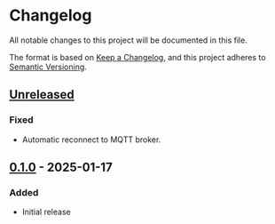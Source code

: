 # Changelog

All notable changes to this project will be documented in this file.

The format is based on [Keep a Changelog](https://keepachangelog.com/en/1.1.0/),
and this project adheres to [Semantic Versioning](https://semver.org/spec/v2.0.0.html).

## [Unreleased]

### Fixed

- Automatic reconnect to MQTT broker.

## [0.1.0] - 2025-01-17

### Added

- Initial release

[unreleased]: https://github.com/bikeshedder/thermagate/compare/v0.1.0...HEAD
[0.1.0]: https://github.com/bikeshedder/thermagate/releases/tag/v0.1.0
